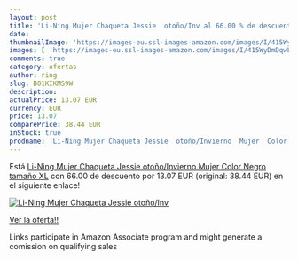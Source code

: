 ```yaml
---
layout: post
title: 'Li-Ning Mujer Chaqueta Jessie  otoño/Inv al 66.00 % de descuento'
date: 
thumbnailImage: 'https://images-eu.ssl-images-amazon.com/images/I/415WyDmDqwL._SL200_.jpg'
images: [ 'https://images-eu.ssl-images-amazon.com/images/I/415WyDmDqwL._SL200_.jpg' ]
comments: true
category: ofertas
author: ring
slug: B01KIKMS9W
description:
actualPrice: 13.07 EUR
currency: EUR
price: 13.07
comparePrice: 38.44 EUR
inStock: true
prodname: 'Li-Ning Mujer Chaqueta Jessie  otoño/Invierno  Mujer  Color Negro  tamaño XL'
---
```


Está [Li-Ning Mujer Chaqueta Jessie  otoño/Invierno  Mujer  Color Negro  tamaño XL](https://www.amazon.es/dp/B01KIKMS9W/?tag=tolees-21) con 66.00 de descuento por 13.07 EUR (original: 38.44 EUR) en el siguiente enlace!

[![Li-Ning Mujer Chaqueta Jessie  otoño/Inv](https://images-eu.ssl-images-amazon.com/images/I/415WyDmDqwL._SL200_.jpg)](https://www.amazon.es/dp/B01KIKMS9W/?tag=tolees-21)

[Ver la oferta!!](https://www.amazon.es/dp/B01KIKMS9W/?tag=tolees-21)

Links participate in Amazon Associate program and might generate a comission on qualifying sales


